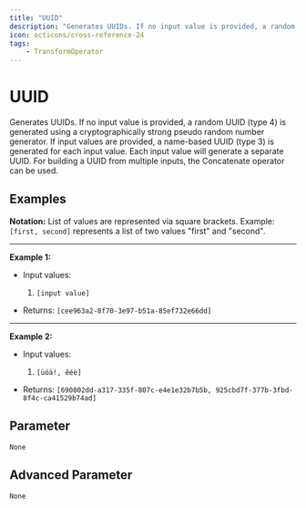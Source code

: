 ```yaml
---
title: "UUID"
description: "Generates UUIDs. If no input value is provided, a random UUID (type 4) is generated using a cryptographically strong pseudo random number generator. If input values are provided, a name-based UUID (type 3) is generated for each input value. Each input value will generate a separate UUID. For building a UUID from multiple inputs, the Concatenate operator can be used."
icon: octicons/cross-reference-24
tags: 
    - TransformOperator
---
```

# UUID
<!-- This file was generated - DO NOT CHANGE IT MANUALLY -->



 Generates UUIDs.
If no input value is provided, a random UUID (type 4) is generated using a cryptographically strong pseudo random number generator.
If input values are provided, a name-based UUID (type 3) is generated for each input value.
Each input value will generate a separate UUID. For building a UUID from multiple inputs, the Concatenate operator can be used.


## Examples

**Notation:** List of values are represented via square brackets. Example: `[first, second]` represents a list of two values "first" and "second".

---
**Example 1:**

* Input values:
    1. `[input value]`

* Returns: `[cee963a2-8f70-3e97-b51a-85ef732e66dd]`


---
**Example 2:**

* Input values:
    1. `[üöä!, êéè]`

* Returns: `[690802dd-a317-335f-807c-e4e1e32b7b5b, 925cbd7f-377b-3fbd-8f4c-ca41529b74ad]`




## Parameter

`None`

## Advanced Parameter

`None`